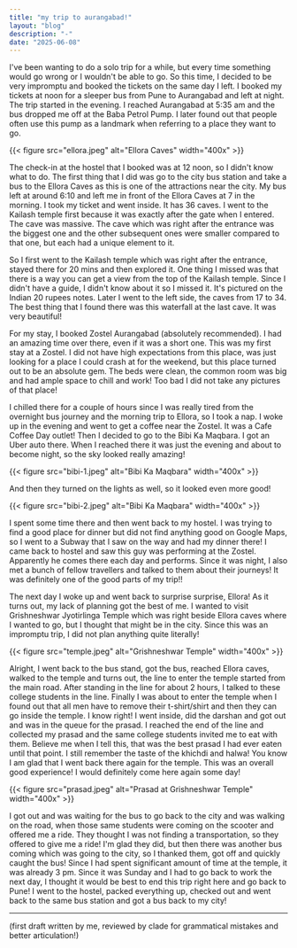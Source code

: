 ```yaml
---
title: "my trip to aurangabad!"
layout: "blog"
description: "-"
date: "2025-06-08"
---
```


I've been wanting to do a solo trip for a while, but every time something would go wrong or I wouldn't be able to go. So this time, I decided to be very impromptu and booked the tickets on the same day I left. I booked my tickets at noon for a sleeper bus from Pune to Aurangabad and left at night. The trip started in the evening. I reached Aurangabad at 5:35 am and the bus dropped me off at the Baba Petrol Pump. I later found out that people often use this pump as a landmark when referring to a place they want to go.

{{< figure src="ellora.jpeg" alt="Ellora Caves" width="400x" >}}

The check-in at the hostel that I booked was at 12 noon, so I didn't know what to do. The first thing that I did was go to the city bus station and take a bus to the Ellora Caves as this is one of the attractions near the city. My bus left at around 6:10 and left me in front of the Ellora Caves at 7 in the morning. I took my ticket and went inside. It has 36 caves. I went to the Kailash temple first because it was exactly after the gate when I entered. The cave was massive. The cave which was right after the entrance was the biggest one and the other subsequent ones were smaller compared to that one, but each had a unique element to it.

So I first went to the Kailash temple which was right after the entrance, stayed there for 20 mins and then explored it. One thing I missed was that there is a way you can get a view from the top of the Kailash temple. Since I didn't have a guide, I didn't know about it so I missed it. It's pictured on the Indian 20 rupees notes. Later I went to the left side, the caves from 17 to 34. The best thing that I found there was this waterfall at the last cave. It was very beautiful!

For my stay, I booked Zostel Aurangabad (absolutely recommended). I had an amazing time over there, even if it was a short one. This was my first stay at a Zostel. I did not have high expectations from this place, was just looking for a place I could crash at for the weekend, but this place turned out to be an absolute gem. The beds were clean, the common room was big and had ample space to chill and work! Too bad I did not take any pictures of that place!

I chilled there for a couple of hours since I was really tired from the overnight bus journey and the morning trip to Ellora, so I took a nap. I woke up in the evening and went to get a coffee near the Zostel. It was a Cafe Coffee Day outlet! Then I decided to go to the Bibi Ka Maqbara. I got an Uber auto there. When I reached there it was just the evening and about to become night, so the sky looked really amazing!

{{< figure src="bibi-1.jpeg" alt="Bibi Ka Maqbara" width="400x" >}}

And then they turned on the lights as well, so it looked even more good!

{{< figure src="bibi-2.jpeg" alt="Bibi Ka Maqbara" width="400x" >}}

I spent some time there and then went back to my hostel. I was trying to find a good place for dinner but did not find anything good on Google Maps, so I went to a Subway that I saw on the way and had my dinner there! I came back to hostel and saw this guy was performing at the Zostel. Apparently he comes there each day and performs. Since it was night, I also met a bunch of fellow travellers and talked to them about their journeys! It was definitely one of the good parts of my trip!!

The next day I woke up and went back to surprise surprise, Ellora! As it turns out, my lack of planning got the best of me. I wanted to visit Grishneshwar Jyotirlinga Temple which was right beside Ellora caves where I wanted to go, but I thought that might be in the city. Since this was an impromptu trip, I did not plan anything quite literally!

{{< figure src="temple.jpeg" alt="Grishneshwar Temple" width="400x" >}}

Alright, I went back to the bus stand, got the bus, reached Ellora caves, walked to the temple and turns out, the line to enter the temple started from the main road. After standing in the line for about 2 hours, I talked to these college students in the line. Finally I was about to enter the temple when I found out that all men have to remove their t-shirt/shirt and then they can go inside the temple. I know right! I went inside, did the darshan and got out and was in the queue for the prasad. I reached the end of the line and collected my prasad and the same college students invited me to eat with them. Believe me when I tell this, that was the best prasad I had ever eaten until that point. I still remember the taste of the khichdi and halwa! You know I am glad that I went back there again for the temple. This was an overall good experience! I would definitely come here again some day!

{{< figure src="prasad.jpeg" alt="Prasad at Grishneshwar Temple" width="400x" >}}

I got out and was waiting for the bus to go back to the city and was walking on the road, when those same students were coming on the scooter and offered me a ride. They thought I was not finding a transportation, so they offered to give me a ride! I'm glad they did, but then there was another bus coming which was going to the city, so I thanked them, got off and quickly caught the bus! Since I had spent significant amount of time at the temple, it was already 3 pm. Since it was Sunday and I had to go back to work the next day, I thought it would be best to end this trip right here and go back to Pune! I went to the hostel, packed everything up, checked out and went back to the same bus station and got a bus back to my city!

---

(first draft written by me,
reviewed by clade for grammatical mistakes and better articulation!)
